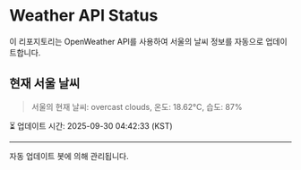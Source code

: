 
# Weather API Status

이 리포지토리는 OpenWeather API를 사용하여 서울의 날씨 정보를 자동으로 업데이트합니다.

## 현재 서울 날씨
> 서울의 현재 날씨: overcast clouds, 온도: 18.62°C, 습도: 87%

⏳ 업데이트 시간: 2025-09-30 04:42:33 (KST)

---
자동 업데이트 봇에 의해 관리됩니다.

